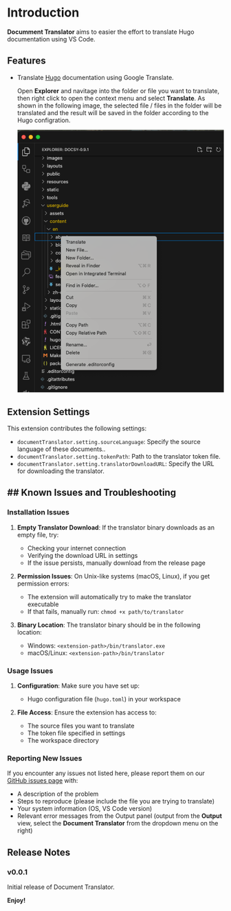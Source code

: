 # Introduction

**Documment Translator** aims to easier the effort to translate Hugo documentation using VS Code.

## Features

* Translate [Hugo](https://gohugo.io) documentation using Google Translate.

    Open **Explorer** and navitage into the folder or file you want to translate, then right click to open the context menu and select **Translate**. As shown in the following image, the selected file / files in the folder will be translated and the result will be saved in the folder according to the Hugo configration.

    ![Translate](images/translate.png)

## Extension Settings

This extension contributes the following settings:

* `documentTranslator.setting.sourceLanguage`: Specify the source language of these documents..
* `documentTranslator.setting.tokenPath`: Path to the translator token file.
* `documentTranslator.setting.translatorDownloadURL`: Specify the URL for downloading the translator.

## ## Known Issues and Troubleshooting

### Installation Issues

1. **Empty Translator Download**: If the translator binary downloads as an empty file, try:
   * Checking your internet connection
   * Verifying the download URL in settings
   * If the issue persists, manually download from the release page

2. **Permission Issues**: On Unix-like systems (macOS, Linux), if you get permission errors:
   * The extension will automatically try to make the translator executable
   * If that fails, manually run: `chmod +x path/to/translator`

3. **Binary Location**: The translator binary should be in the following location:
   * Windows: `<extension-path>/bin/translator.exe`
   * macOS/Linux: `<extension-path>/bin/translator`

### Usage Issues

1. **Configuration**: Make sure you have set up:
   * Hugo configuration file (`hugo.toml`) in your workspace

2. **File Access**: Ensure the extension has access to:
   * The source files you want to translate
   * The token file specified in settings
   * The workspace directory

### Reporting New Issues

If you encounter any issues not listed here, please report them on our [GitHub issues page](https://github.com/wiseinf/translator/issues) with:

* A description of the problem
* Steps to reproduce (please include the file you are trying to translate)
* Your system information (OS, VS Code version)
* Relevant error messages from the Output panel (output from the **Output** view, select the **Document Translator** from the dropdown menu on the right)

## Release Notes

### v0.0.1

Initial release of Document Translator.

**Enjoy!**
